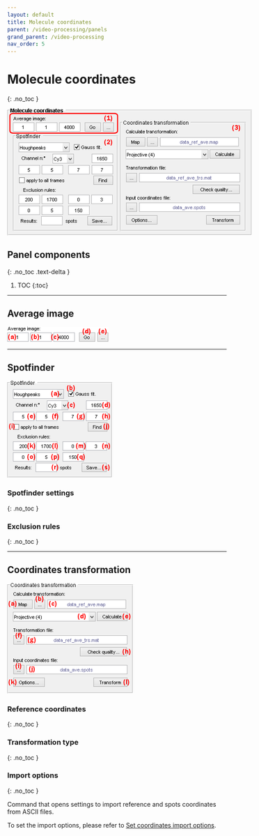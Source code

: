 ```yaml
---
layout: default
title: Molecule coordinates
parent: /video-processing/panels
grand_parent: /video-processing
nav_order: 5
---
```


# Molecule coordinates
{: .no_toc }

<a href="../../assets/images/gui/VP-panel-molcoord.png"><img src="../../assets/images/gui/VP-panel-molcoord.png" style="max-width: 562px;"/></a>

## Panel components
{: .no_toc .text-delta }

1. TOC
{:toc}

---

## Average image

<a href="../../assets/images/gui/VP-panel-molcoord-aveim.png"><img src="../../assets/images/gui/VP-panel-molcoord-aveim.png" style="max-width: 232px;"/></a>

---

## Spotfinder

<a href="../../assets/images/gui/VP-panel-molcoord-sf.png"><img src="../../assets/images/gui/VP-panel-molcoord-sf.png" style="max-width: 241px;"/></a>

### Spotfinder settings
{: .no_toc }

### Exclusion rules
{: .no_toc }

---

## Coordinates transformation

<a href="../../assets/images/gui/VP-panel-molcoord-transf.png"><img src="../../assets/images/gui/VP-panel-molcoord-transf.png" style="max-width: 289px;"/></a>

### Reference coordinates
{: .no_toc }

### Transformation type
{: .no_toc }

### Import options
{: .no_toc }

Command that opens settings to import reference and spots coordinates from ASCII files.

To set the import options, please refer to 
[Set coordinates import options](../functionalities/set-coordinates-import-options).

